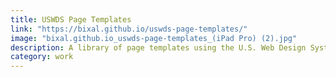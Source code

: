 ```yaml
---
title: USWDS Page Templates
link: "https://bixal.github.io/uswds-page-templates/"
image: "bixal.github.io_uswds-page-templates_(iPad Pro) (2).jpg"
description: A library of page templates using the U.S. Web Design System for both web and Figma. We built this collection of components and layouts to accelerate our rapid web prototyping activities.
category: work
---
```

